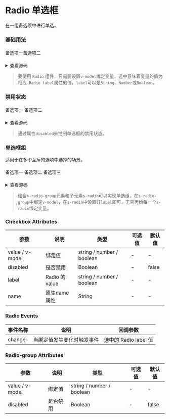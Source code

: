 # Radio 单选框
在一组备选项中进行单选。

### 基础用法
<div class="boxRa" style="display:flex;">
  <s-radio label="1"
      v-model="radio">备选项一</s-radio>
  <s-radio label="2"
      v-model="radio">备选项二</s-radio>
</div>

<details>
<summary>查看源码</summary>

```vue
<s-radio label="1" v-model="radio">备选项一</s-radio>
<s-radio label="2" v-model="radio">备选项二</s-radio>

<script>
export default {
  data() {
    return {
      radio: '1'
    }
  }
}
</script>
```
</details>

> 要使用 `Radio` 组件，只需要设置`v-model`绑定变量，选中意味着变量的值为相应` Radio label`属性的值，`label`可以是`String`、`Number`或`Boolean`。

### 禁用状态
<div class="boxRa">
  <s-radio label="1"
      v-model="radio2" disabled>备选项一</s-radio>
  <s-radio label="2"
      v-model="radio2" disabled>备选项二</s-radio>
</div>

<details>
<summary>查看源码</summary>

```vue
<s-radio label="1" v-model="radio" disabled>备选项一</s-radio>
<s-radio label="2" v-model="radio" disabled>备选项二</s-radio>

<script>
export default {
  data() {
    return {
      radio: '1'
    }
  }
}
</script>
```
</details>

> 通过属性`disabled`来控制单选框的禁用状态。

### 单选框组
适用于在多个互斥的选项中选择的场景。
<div class="boxRa">
  <s-radio-group v-model='radio3'>
    <s-radio label="1">备选项一</s-radio>
    <s-radio label="2">备选项二</s-radio>
    <s-radio label="3">备选项三</s-radio>
  </s-radio-group>
</div>

<details>
<summary>查看源码</summary>

```vue
<s-radio-group v-model='radio'>
    <s-radio label="1">备选项一</s-radio>
    <s-radio label="2">备选项二</s-radio>
    <s-radio label="3">备选项三</s-radio>
</s-radio-group>

<script>
export default {
  data() {
    return {
      radio: '1'
    }
  }
}
</script>
```
</details>

> 结合`s-radio-group`元素和子元素`s-radio`可以实现单选组，在`s-radio-group`中绑定`v-model`，在`s-radio`中设置好`label`即可，无需再给每一个`s-radio`绑定变量。

### Checkbox Attributes
 参数 | 说明 |类型|可选值|默认值|
---|---|---|---|---|
value / v-model | 绑定值 | string / number / boolean | - | -
disabled | 是否禁用 | Boolean | - | false
label | Radio 的 value | string / number / boolean | - | -
name | 原生name属性 | String | - | -


### Radio Events
 事件名称 | 说明 | 回调参数 |
---|---|---|
change | 当绑定值发生变化时触发事件 | 选中的 Radio label 值 |

### Radio-group Attributes
 参数 | 说明 |类型|可选值|默认值|
---|---|---|---|---|
value / v-model | 绑定值 | string / number / boolean | - | -
disabled | 是否禁用 | Boolean | - | false

<script>
export default {
  data() {
    return {
      radio: '1',
      radio2: '1',
      radio3:'1'
    }
  }
}
</script>
<style>
  .boxRa {
    diplay: flex;
    margin: 20px 0;
  }
</style>